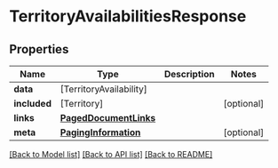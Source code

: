 # TerritoryAvailabilitiesResponse

## Properties
Name | Type | Description | Notes
------------ | ------------- | ------------- | -------------
**data** | [TerritoryAvailability] |  | 
**included** | [Territory] |  | [optional] 
**links** | [**PagedDocumentLinks**](PagedDocumentLinks.md) |  | 
**meta** | [**PagingInformation**](PagingInformation.md) |  | [optional] 

[[Back to Model list]](../README.md#documentation-for-models) [[Back to API list]](../README.md#documentation-for-api-endpoints) [[Back to README]](../README.md)


